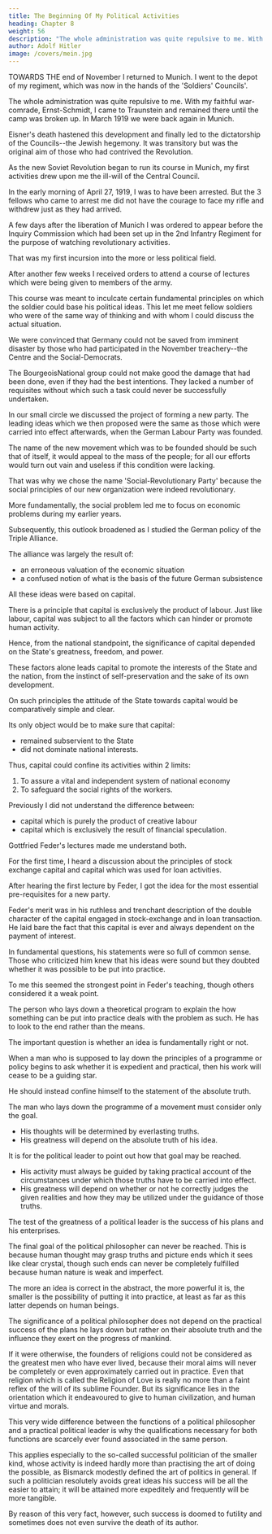```yaml
---
title: The Beginning Of My Political Activities
heading: Chapter 8
weight: 56
description: "The whole administration was quite repulsive to me. With my faithful war-comrade, Ernst-Schmidt"
author: Adolf Hitler
image: /covers/mein.jpg
---
```




TOWARDS THE end of November I returned to Munich. I went to the depot of my regiment, which was now in the hands of the 'Soldiers' Councils'. 

The whole administration was quite repulsive to me. With my faithful war-comrade, Ernst-Schmidt, I came to Traunstein and
remained there until the camp was broken up. In March 1919 we were back again in Munich.

<!-- The situation there could not last as it was. It tended irresistibly to a further extension of
the Revolution.  -->

Eisner's death hastened this development and finally led to the dictatorship of the Councils--the Jewish hegemony. It was transitory but was the original aim of those who had contrived the Revolution.

<!-- At that juncture innumerable plans took shape in my mind. I spent whole days
pondering on the problem of what could be done, but unfortunately every project had
to give way before the hard fact that I was quite unknown and therefore did not have
even the first pre-requisite necessary for effective action. Later on I shall explain the
reasons why I could not decide to join any of the parties then in existence. -->

As the new Soviet Revolution began to run its course in Munich, my first activities drew upon me the ill-will of the Central Council. 

In the early morning of April 27, 1919, I was to have been arrested. But the 3 fellows who came to arrest me did not have the courage to face my rifle and withdrew just as they had arrived.

A few days after the liberation of Munich I was ordered to appear before the Inquiry Commission which had been set up in the 2nd Infantry Regiment for the purpose of watching revolutionary activities. 

That was my first incursion into the more or less political field.

After another few weeks I received orders to attend a course of lectures which were being given to members of the army.

This course was meant to inculcate certain fundamental principles on which the soldier could base his political ideas. This let me meet fellow soldiers who were of the same way of thinking and with whom I could discuss the actual situation. 

We were convinced that Germany could not be saved from imminent disaster by those who had participated in the November treachery--the Centre and the Social-Democrats.

The BourgeoisNational group could not make good the damage that had been done, even if they had the best intentions. They lacked a number of requisites without which such a task could never be successfully undertaken. 

<!-- The years that followed have justified the opinions which we held at that time. -->

In our small circle we discussed the project of forming a new party. The leading ideas which we then proposed were the same as those which were carried into effect afterwards, when the German Labour Party was founded. 

The name of the new movement which was to be founded should be such that of itself, it would appeal to the mass of the people; for all our efforts would turn out vain and useless if this condition
were lacking. 

That was why we chose the name 'Social-Revolutionary Party' because the social principles of our new organization were indeed revolutionary.

More fundamentally, the social problem led me to focus on economic problems during my earlier years.

Subsequently, this outlook broadened as I studied the German policy of the Triple Alliance. 

The alliance was largely the result of:
- an erroneous valuation of the economic situation
- a confused notion of what is the basis of the future German subsistence

All these ideas were based on capital. 

There is a principle that capital is exclusively the product of labour. Just like labour, capital was subject to all the factors which can hinder or promote human activity.

Hence, from the national standpoint, the significance of capital depended on the State's greatness, freedom, and power.

These factors alone leads capital to promote the interests of the State and the nation, from the instinct of self-preservation and the sake of its own development.

On such principles the attitude of the State towards capital would be comparatively simple and clear. 

Its only object would be to make sure that capital:
- remained subservient to the State 
- did not dominate national interests. 

Thus, capital could confine its activities within 2 limits:

1. To assure a vital and independent system of national economy
2. To safeguard the social rights of the workers.

Previously I did not understand the difference between:
- capital which is purely the product of creative labour
- capital which is exclusively the result of financial speculation. 

Gottfried Feder's lectures made me understand both. 

<!-- Here I needed an impulse to set my mind thinking in this direction; but that impulse had hitherto been lacking. 

The requisite impulse now came from one of the men who delivered lectures in the course I have already mentioned. This was . -->

For the first time, I heard a discussion about the principles of stock exchange capital and capital which was used for loan activities.

After hearing the first lecture by Feder, I got the idea for the most essential pre-requisites for a new party.

Feder's merit was in his ruthless and trenchant description of the double character of the capital engaged in stock-exchange and in loan transaction. He laid bare the fact that this capital is ever and always dependent on the payment of interest.

In fundamental questions, his statements were so full of common sense. Those who criticized him knew that his ideas were sound but they doubted whether it was possible to be put into practice. 

To me this seemed the strongest point in Feder's teaching, though others considered it a weak point.

The person who lays down a theoretical program to explain the how something can be put into practice deals with the problem as such. He has to look to the end rather than the means. 

The important question is whether an idea is fundamentally right or not. 

<!-- The question of whether or not it may be difficult to carry it out in practice is quite another matter.  -->

When a man who is supposed to lay down the principles of a programme or policy begins to ask whether it is expedient and practical, then his work will cease to be a guiding star.

He should instead confine himself to the statement of the absolute truth. 

  <!-- to those who are looking about for light and leading and will become merely a recipe for every-day iife.  -->

The man who lays down the programme of a movement must consider only the goal. 
- His thoughts will be determined by everlasting truths.
- His greatness will depend on the absolute truth of his idea.

It is for the political leader to point out how that goal may be reached. 
- His activity must always be guided by taking practical account of the circumstances under which those truths have to be carried into effect.
- His greatness will depend on whether or not he correctly judges the given realities and how they may be utilized under the guidance of those truths. 

The test of the greatness of a political leader is the success of his plans and his enterprises.

The final goal of the political philosopher can never be reached. This is because human thought may grasp truths and picture ends which it sees like clear crystal, though such ends can never be completely fulfilled because human nature
is weak and imperfect.

The more an idea is correct in the abstract, the more powerful it is, the smaller is the possibility of putting it into practice, at least as far as this latter depends on human beings. 

The significance of a political philosopher does not depend on the practical success of the plans he lays down but rather on their absolute truth and the influence they exert on the progress of mankind. 

If it were otherwise, the founders of religions could not be considered as the greatest men who have ever lived, because their moral aims will never be completely or even approximately carried out in practice. Even that religion which is called the Religion of Love is really no more than a faint reflex of the will of its sublime Founder. But its significance lies in the orientation which it endeavoured to give to human civilization, and human virtue and morals.

This very wide difference between the functions of a political philosopher and a practical political leader is why the qualifications necessary for both functions are scarcely ever found associated in the same person. 

This applies especially to the so-called successful politician of the smaller kind, whose activity is indeed hardly more than practising the art of doing the possible, as Bismarck modestly defined the art of politics in general. If such a politician resolutely avoids great ideas his success will be all the easier to attain; it will be attained more expeditely and frequently will be more tangible. 

By reason of this very fact, however, such success is doomed to futility and sometimes does not even survive the death of its author. 

